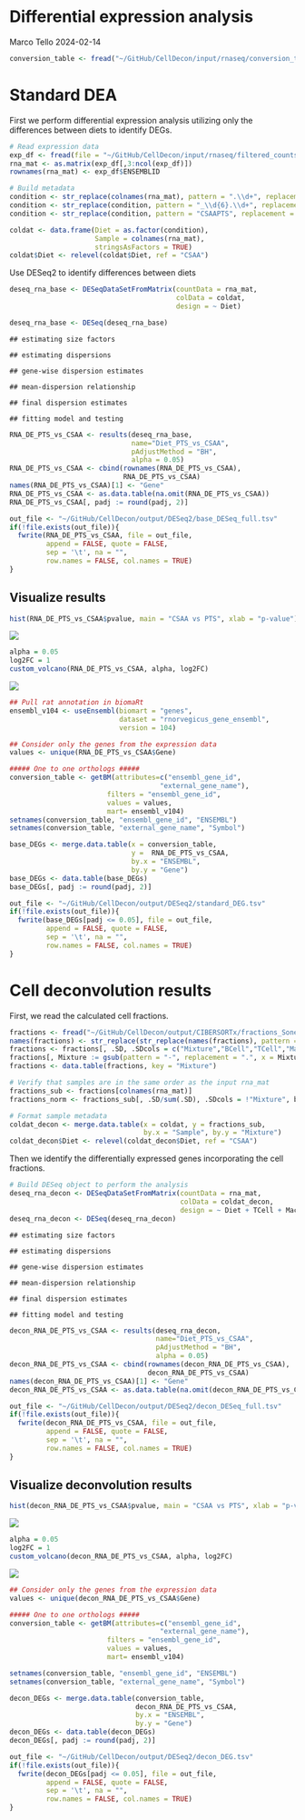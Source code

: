 Differential expression analysis
================
Marco Tello
2024-02-14

``` r
conversion_table <- fread("~/GitHub/CellDecon/input/rnaseq/conversion_table.tsv")
```

# Standard DEA

First we perform differential expression analysis utilizing only the
differences between diets to identify DEGs.

``` r
# Read expression data
exp_df <- fread(file = "~/GitHub/CellDecon/input/rnaseq/filtered_counts.tsv")
rna_mat <- as.matrix(exp_df[,3:ncol(exp_df)])
rownames(rna_mat) <- exp_df$ENSEMBLID

# Build metadata
condition <- str_replace(colnames(rna_mat), pattern = ".\\d+", replacement = "") 
condition <- str_replace(condition, pattern = "_\\d{6}.\\d+", replacement = "") 
condition <- str_replace(condition, pattern = "CSAAPTS", replacement = "PTS") 

coldat <- data.frame(Diet = as.factor(condition),
                     Sample = colnames(rna_mat), 
                     stringsAsFactors = TRUE)
coldat$Diet <- relevel(coldat$Diet, ref = "CSAA")
```

Use DESeq2 to identify differences between diets

``` r
deseq_rna_base <- DESeqDataSetFromMatrix(countData = rna_mat,
                                         colData = coldat,
                                         design = ~ Diet)

deseq_rna_base <- DESeq(deseq_rna_base)
```

    ## estimating size factors

    ## estimating dispersions

    ## gene-wise dispersion estimates

    ## mean-dispersion relationship

    ## final dispersion estimates

    ## fitting model and testing

``` r
RNA_DE_PTS_vs_CSAA <- results(deseq_rna_base, 
                              name="Diet_PTS_vs_CSAA",
                              pAdjustMethod = "BH", 
                              alpha = 0.05)
RNA_DE_PTS_vs_CSAA <- cbind(rownames(RNA_DE_PTS_vs_CSAA),
                            RNA_DE_PTS_vs_CSAA)
names(RNA_DE_PTS_vs_CSAA)[1] <- "Gene"
RNA_DE_PTS_vs_CSAA <- as.data.table(na.omit(RNA_DE_PTS_vs_CSAA))
RNA_DE_PTS_vs_CSAA[, padj := round(padj, 2)]

out_file <- "~/GitHub/CellDecon/output/DESeq2/base_DESeq_full.tsv"
if(!file.exists(out_file)){
  fwrite(RNA_DE_PTS_vs_CSAA, file = out_file, 
         append = FALSE, quote = FALSE, 
         sep = '\t', na = "",
         row.names = FALSE, col.names = TRUE)
}
```

## Visualize results

``` r
hist(RNA_DE_PTS_vs_CSAA$pvalue, main = "CSAA vs PTS", xlab = "p-value")
```

![](DifferentialExpression_files/figure-gfm/unnamed-chunk-2-1.png)<!-- -->

``` r
alpha = 0.05
log2FC = 1
custom_volcano(RNA_DE_PTS_vs_CSAA, alpha, log2FC)
```

![](DifferentialExpression_files/figure-gfm/unnamed-chunk-2-2.png)<!-- -->

``` r
## Pull rat annotation in biomaRt
ensembl_v104 <- useEnsembl(biomart = "genes",
                           dataset = "rnorvegicus_gene_ensembl",
                           version = 104)

## Consider only the genes from the expression data
values <- unique(RNA_DE_PTS_vs_CSAA$Gene)

##### One to one orthologs #####
conversion_table <- getBM(attributes=c("ensembl_gene_id",
                                     "external_gene_name"),
                        filters = "ensembl_gene_id", 
                        values = values, 
                        mart= ensembl_v104)
setnames(conversion_table, "ensembl_gene_id", "ENSEMBL")
setnames(conversion_table, "external_gene_name", "Symbol")

base_DEGs <- merge.data.table(x = conversion_table,
                              y =  RNA_DE_PTS_vs_CSAA, 
                              by.x = "ENSEMBL", 
                              by.y = "Gene")
base_DEGs <- data.table(base_DEGs)
base_DEGs[, padj := round(padj, 2)]

out_file <- "~/GitHub/CellDecon/output/DESeq2/standard_DEG.tsv"
if(!file.exists(out_file)){
  fwrite(base_DEGs[padj <= 0.05], file = out_file, 
         append = FALSE, quote = FALSE, 
         sep = '\t', na = "",
         row.names = FALSE, col.names = TRUE)
}
```

# Cell deconvolution results

First, we read the calculated cell fractions.

``` r
fractions <- fread("~/GitHub/CellDecon/output/CIBERSORTx/fractions_Sone2one_Mone2one_newExp.txt")
names(fractions) <- str_replace(str_replace(names(fractions), pattern = " Lineage", replacement = ""),pattern = " ", replacement = "")
fractions <- fractions[, .SD, .SDcols = c("Mixture","BCell","TCell","Macrophage","Neutrophil")]
fractions[, Mixture := gsub(pattern = "-", replacement = ".", x = Mixture)]
fractions <- data.table(fractions, key = "Mixture")

# Verify that samples are in the same order as the input rna_mat
fractions_sub <- fractions[colnames(rna_mat)]
fractions_norm <- fractions_sub[, .SD/sum(.SD), .SDcols = !"Mixture", by = Mixture]

# Format sample metadata 
coldat_decon <- merge.data.table(x = coldat, y = fractions_sub, 
                                 by.x = "Sample", by.y = "Mixture")
coldat_decon$Diet <- relevel(coldat_decon$Diet, ref = "CSAA")
```

Then we identify the differentially expressed genes incorporating the
cell fractions.

``` r
# Build DESeq object to perform the analysis
deseq_rna_decon <- DESeqDataSetFromMatrix(countData = rna_mat,
                                          colData = coldat_decon,
                                          design = ~ Diet + TCell + Macrophage + BCell )
deseq_rna_decon <- DESeq(deseq_rna_decon)
```

    ## estimating size factors

    ## estimating dispersions

    ## gene-wise dispersion estimates

    ## mean-dispersion relationship

    ## final dispersion estimates

    ## fitting model and testing

``` r
decon_RNA_DE_PTS_vs_CSAA <- results(deseq_rna_decon, 
                                    name="Diet_PTS_vs_CSAA",
                                    pAdjustMethod = "BH", 
                                    alpha = 0.05)
decon_RNA_DE_PTS_vs_CSAA <- cbind(rownames(decon_RNA_DE_PTS_vs_CSAA),
                                  decon_RNA_DE_PTS_vs_CSAA)
names(decon_RNA_DE_PTS_vs_CSAA)[1] <- "Gene"
decon_RNA_DE_PTS_vs_CSAA <- as.data.table(na.omit(decon_RNA_DE_PTS_vs_CSAA))

out_file <- "~/GitHub/CellDecon/output/DESeq2/decon_DESeq_full.tsv"
if(!file.exists(out_file)){
  fwrite(decon_RNA_DE_PTS_vs_CSAA, file = out_file, 
         append = FALSE, quote = FALSE, 
         sep = '\t', na = "",
         row.names = FALSE, col.names = TRUE)
}
```

## Visualize deconvolution results

``` r
hist(decon_RNA_DE_PTS_vs_CSAA$pvalue, main = "CSAA vs PTS", xlab = "p-value")
```

![](DifferentialExpression_files/figure-gfm/unnamed-chunk-6-1.png)<!-- -->

``` r
alpha = 0.05
log2FC = 1
custom_volcano(decon_RNA_DE_PTS_vs_CSAA, alpha, log2FC)
```

![](DifferentialExpression_files/figure-gfm/unnamed-chunk-6-2.png)<!-- -->

``` r
## Consider only the genes from the expression data
values <- unique(decon_RNA_DE_PTS_vs_CSAA$Gene)

##### One to one orthologs #####
conversion_table <- getBM(attributes=c("ensembl_gene_id",
                                     "external_gene_name"),
                        filters = "ensembl_gene_id", 
                        values = values, 
                        mart= ensembl_v104)

setnames(conversion_table, "ensembl_gene_id", "ENSEMBL")
setnames(conversion_table, "external_gene_name", "Symbol")

decon_DEGs <- merge.data.table(conversion_table, 
                               decon_RNA_DE_PTS_vs_CSAA, 
                               by.x = "ENSEMBL", 
                               by.y = "Gene")
decon_DEGs <- data.table(decon_DEGs)
decon_DEGs[, padj := round(padj, 2)]

out_file <- "~/GitHub/CellDecon/output/DESeq2/decon_DEG.tsv"
if(!file.exists(out_file)){
  fwrite(decon_DEGs[padj <= 0.05], file = out_file, 
         append = FALSE, quote = FALSE, 
         sep = '\t', na = "",
         row.names = FALSE, col.names = TRUE)
}
```
